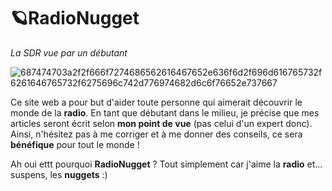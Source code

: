 # 🪐RadioNugget
*La SDR vue par un débutant*

![687474703a2f2f666f7274686562616467652e636f6d2f696d616765732f6261646765732f6275696c742d776974682d6c6f76652e737667](https://github.com/radionugget/radionugget/assets/112083511/4b045726-a210-485c-b0e3-f408e6cafa6e)


Ce site web a pour but d'aider toute personne qui aimerait découvrir le monde de la **radio**.
En tant que débutant dans le milieu, je précise que mes articles seront écrit selon **mon point de vue** (pas celui d'un expert donc). 
Ainsi, n'hésitez pas à me corriger et à me donner des conseils, ce sera **bénéfique** pour tout le monde ! 

Ah oui ettt pourquoi **RadioNugget** ? Tout simplement car j'aime la **radio** et... suspens, les **nuggets** :) 

